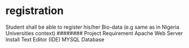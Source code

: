 # registration
Student shall be able to register his/her Bio-data (e.g same as in Nigeria Universities context)
######## Project Requirement
Apache Web Server Install
Text Editor (IDE)
MYSQL Database

